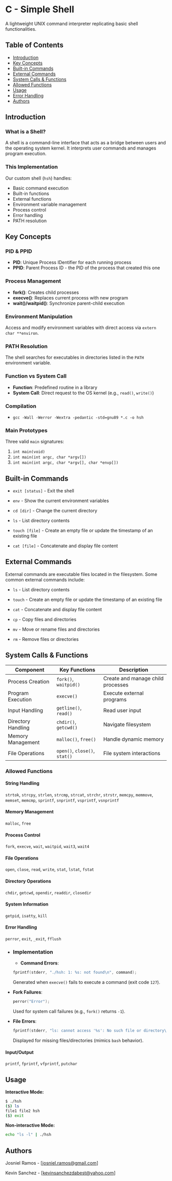 # C - Simple Shell

A lightweight UNIX command interpreter replicating basic shell functionalities.

## Table of Contents
- [Introduction](#introduction)
- [Key Concepts](#key-concepts)
- [Built-in Commands](#built-in-commands)
- [External Commands](#external-commands)
- [System Calls & Functions](#system-calls--functions)
- [Allowed Functions](#allowed-functions)
- [Usage](#usage)
- [Error Handling](#error-handling)
- [Authors](#authors)

## Introduction

### What is a Shell?
A shell is a command-line interface that acts as a bridge between users and the operating system kernel. It interprets user commands and manages program execution.

### This Implementation
Our custom shell (`hsh`) handles:
- Basic command execution
- Built-in functions
- External functions
- Environment variable management
- Process control
- Error handling
- PATH resolution

## Key Concepts

### PID & PPID
- **PID**: Unique Process IDentifier for each running process
- **PPID**: Parent Process ID - the PID of the process that created this one

### Process Management
- **fork()**: Creates child processes
- **execve()**: Replaces current process with new program
- **wait()/waitpid()**: Synchronize parent-child execution

### Environment Manipulation
Access and modify environment variables with direct access via `extern char **environ`.

### PATH Resolution
The shell searches for executables in directories listed in the `PATH` environment variable.

### Function vs System Call
- **Function**: Predefined routine in a library
- **System Call**: Direct request to the OS kernel (e.g., `read()`, `write()`)

### Compilation
- `gcc -Wall -Werror -Wextra -pedantic -std=gnu89 *.c -o hsh`

### Main Prototypes
Three valid `main` signatures:
1. `int main(void)`
2. `int main(int argc, char *argv[])`
3. `int main(int argc, char *argv[], char *envp[])`


## Built-in Commands

- `exit [status]` - Exit the shell

- `env` - Show the current environment variables

- `cd [dir]` - Change the current directory

- `ls` - List directory contents

- `touch [file]` - Create an empty file or update the timestamp of an existing file

- `cat [file]` - Concatenate and display file content


## External Commands

External commands are executable files located in the filesystem. Some common external commands include:

- `ls` - List directory contents

- `touch` - Create an empty file or update the timestamp of an existing file

- `cat` - Concatenate and display file content

- `cp` - Copy files and directories

- `mv` - Move or rename files and directories

- `rm` - Remove files or directories


## System Calls & Functions

| Component          | Key Functions                          | Description                              |
|--------------------|----------------------------------------|------------------------------------------|
| Process Creation   | `fork()`, `waitpid()`                  | Create and manage child processes        |
| Program Execution  | `execve()`                             | Execute external programs                |
| Input Handling     | `getline()`, `read()`                  | Read user input                          |
| Directory Handling | `chdir()`, `getcwd()`                  | Navigate filesystem                      |
| Memory Management  | `malloc()`, `free()`                   | Handle dynamic memory                    |
| File Operations    | `open()`, `close()`, `stat()`          | File system interactions                 |

### Allowed Functions

#### String Handling
`strtok`, `strcpy`, `strlen`, `strcmp`, `strcat`, `strchr`, `strstr`, `memcpy`, `memmove`, `memset`, `memcmp`, `sprintf`, `snprintf`, `vsprintf`, `vsnprintf`

#### Memory Management
`malloc`, `free`

#### Process Control
`fork`, `execve`, `wait`, `waitpid`, `wait3`, `wait4`

#### File Operations
`open`, `close`, `read`, `write`, `stat`, `lstat`, `fstat`

#### Directory Operations
`chdir`, `getcwd`, `opendir`, `readdir`, `closedir`

#### System Information
`getpid`, `isatty`, `kill`

#### Error Handling
`perror`, `exit`, `_exit`, `fflush`
- ### Implementation
  - **Command Errors**:  
  ```c
  fprintf(stderr, "./hsh: 1: %s: not found\n", command);
  ```
  Generated when `execve()` fails to execute a command (exit code `127`).

- **Fork Failures**:  
  ```c
  perror("Error");
  ```
  Used for system call failures (e.g., `fork()` returns `-1`).

- **File Errors**:  
  ```c
  fprintf(stderr, "ls: cannot access '%s': No such file or directory\n", filename);
  ```
  Displayed for missing files/directories (mimics `bash` behavior).
#### Input/Output
`printf`, `fprintf`, `vfprintf`, `putchar`

## Usage
**Interactive Mode:**
```bash
$ ./hsh
($) ls
file1 file2 hsh
($) exit
```

**Non-interactive Mode:**
```bash
echo "ls -l" | ./hsh
```

## Authors
Josniel Ramos - [josniel.ramos@gmail.com]

Kevin Sanchez - [kevinsanchezdabest@yahoo.com]
